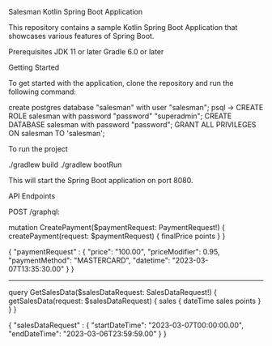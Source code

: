 Salesman Kotlin Spring Boot Application

This repository contains a sample Kotlin Spring Boot Application that showcases various features of Spring Boot.

Prerequisites
  JDK 11 or later
  Gradle 6.0 or later
  
Getting Started

To get started with the application, clone the repository and run the following command:

create postgres database "salesman" with user "salesman";
   psql -> CREATE ROLE salesman with password "password" "superadmin";
           CREATE DATABASE salesman with password "password";
           GRANT ALL PRIVILEGES ON salesman TO 'salesman';

To run the project 

  ./gradlew build
  ./gradlew bootRun
  
This will start the Spring Boot application on port 8080.

API Endpoints

POST /graphql: 

mutation CreatePayment($paymentRequest: PaymentRequest!) {
  createPayment(request: $paymentRequest) {
      finalPrice
      points
  }
}

{
    "paymentRequest" : {
        "price": "100.00",
        "priceModifier": 0.95,
        "paymentMethod": "MASTERCARD",
        "datetime": "2023-03-07T13:35:30.00"
    }
}

----------------------------------------------------

query GetSalesData($salesDataRequest: SalesDataRequest!) {
  getSalesData(request: $salesDataRequest) {
      sales {
          dateTime
          sales
          points
      }
  }
}

{
    "salesDataRequest" : {
        "startDateTime": "2023-03-07T00:00:00.00",
        "endDateTime": "2023-03-06T23:59:59.00"
    }
}

